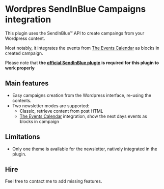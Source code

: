 # Wordpres SendInBlue Campaigns integration
This plugin uses the SendInBlue™ API to create campaings from your Wordpress content.

Most notably, it integrates the events from [The Events Calendar](https://wordpress.org/plugins/the-events-calendar/) as blocks in created campaign.

Please note that **the [official SendInBlue plugin](https://wordpress.org/plugins/mailin/) is required for this plugin to work properly**

## Main features
 * Easy campaigns creation from the Wordpress interface, re-using the contents.
 * Two newsletter modes are supported:
   * Classic, retrieve content from post HTML
   * [The Events Calendar](https://wordpress.org/plugins/the-events-calendar/) integration, show the next days events as blocks in campaign

## Limitations
 * Only one theme is available for the newsletter, natively integrated in the plugin.
 
## Hire
Feel free to contact me to add missing features.
